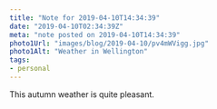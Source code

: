 ```yaml
---
title: "Note for 2019-04-10T14:34:39"
date: "2019-04-10T02:34:39Z"
meta: "note posted on 2019-04-10T14:34:39"
photo1Url: "images/blog/2019-04-10/pv4mWVigg.jpg"
photo1Alt: "Weather in Wellington"
tags:
- personal
---
```

This autumn weather is quite pleasant.
